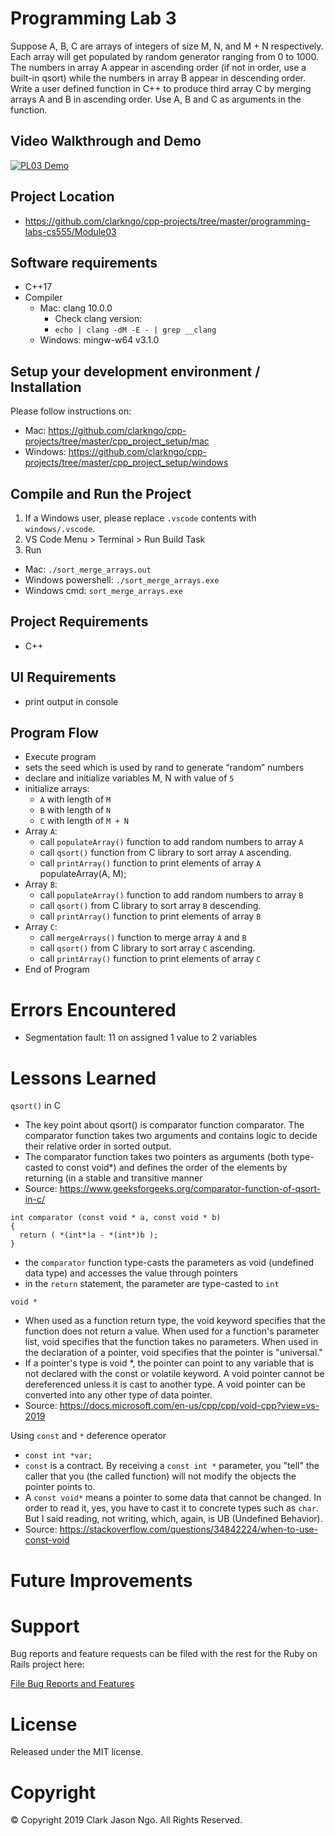 # Programming Lab 3
Suppose A, B, C are arrays of integers of size M, N, and M + N respectively. Each array will get populated by random generator ranging from 0 to 1000. The numbers in array A appear in ascending order (if not in order, use a built-in qsort) while the numbers in array B appear in descending order. Write a user defined function in C++ to produce third array C by merging arrays A and B in ascending order. Use A, B and C as arguments in the function.

## Video Walkthrough and Demo
[![PL03 Demo](http://img.youtube.com/vi/WILL_BE_UPDATED/0.jpg)](https://www.youtube.com/watch?v=WILL_BE_UPDATED "PL03 Demo")

## Project Location
- https://github.com/clarkngo/cpp-projects/tree/master/programming-labs-cs555/Module03

## Software requirements
- C++17
- Compiler
  - Mac: clang 10.0.0
    - Check clang version:
    - `echo | clang -dM -E - | grep __clang`
  - Windows: mingw-w64 v3.1.0

## Setup your development environment / Installation
Please follow instructions on:
- Mac: https://github.com/clarkngo/cpp-projects/tree/master/cpp_project_setup/mac
- Windows: https://github.com/clarkngo/cpp-projects/tree/master/cpp_project_setup/windows

## Compile and Run the Project
1. If a Windows user, please replace `.vscode` contents with `windows/.vscode`.
2. VS Code Menu > Terminal > Run Build Task
3. Run
- Mac: `./sort_merge_arrays.out`
- Windows powershell: `./sort_merge_arrays.exe`
- Windows cmd: `sort_merge_arrays.exe`

## Project Requirements
- C++

## UI Requirements
- print output in console

## Program Flow
- Execute program
- sets the seed which is used by rand to generate “random” numbers
- declare and initialize variables M, N with value of `5`
- initialize arrays:
  - `A` with length of `M`
  - `B` with length of `N`
  - `C` with length of `M + N`
- Array `A`:
  - call `populateArray()` function to add random numbers to array `A`
  - call `qsort()` function from C library to sort array `A` ascending.
  - call `printArray()` function to print elements of array `A`
  populateArray(A, M);
- Array `B`:
  - call `populateArray()` function to add random numbers to array `B`
  - call `qsort()` from C library to sort array `B` descending.
  - call `printArray()` function to print elements of array `B`
- Array `C`:
  - call `mergeArrays()` function to merge array `A` and `B`
  - call `qsort()` from C library to sort array `C` ascending.
  - call `printArray()` function to print elements of array `C`
- End of Program

# Errors Encountered
- Segmentation fault: 11 on assigned 1 value to 2 variables

# Lessons Learned
`qsort()` in C
- The key point about qsort() is comparator function comparator. The comparator function takes two arguments and contains logic to decide their relative order in sorted output.
- The comparator function takes two pointers as arguments (both type-casted to const void*) and defines the order of the elements by returning (in a stable and transitive manner
- Source: https://www.geeksforgeeks.org/comparator-function-of-qsort-in-c/

```
int comparator (const void * a, const void * b)
{
  return ( *(int*)a - *(int*)b );
}
```
- the `comparator` function type-casts the parameters as void (undefined data type) and accesses the value through pointers
- in the `return` statement, the parameter are type-casted to `int`

`void *`
- When used as a function return type, the void keyword specifies that the function does not return a value. When used for a function's parameter list, void specifies that the function takes no parameters. When used in the declaration of a pointer, void specifies that the pointer is "universal."
- If a pointer's type is void *, the pointer can point to any variable that is not declared with the const or volatile keyword. A void pointer cannot be dereferenced unless it is cast to another type. A void pointer can be converted into any other type of data pointer.
- Source: https://docs.microsoft.com/en-us/cpp/cpp/void-cpp?view=vs-2019

Using `const` and `*` deference operator
- `const int *var;`
- `const` is a contract. By receiving a `const int *` parameter, you "tell" the caller that you (the called function) will not modify the objects the pointer points to.
- A `const void*` means a pointer to some data that cannot be changed. In order to read it, yes, you have to cast it to concrete types such as `char`. But I said reading, not writing, which, again, is UB (Undefined Behavior).
- Source: https://stackoverflow.com/questions/34842224/when-to-use-const-void

# Future Improvements



# Support
Bug reports and feature requests can be filed with the rest for the Ruby on Rails project here:

[File Bug Reports and Features](https://github.com/clarkngo/cpp-projects/issues)
# License
Released under the MIT license.

# Copyright
&copy; Copyright 2019 Clark Jason Ngo. All Rights Reserved.
